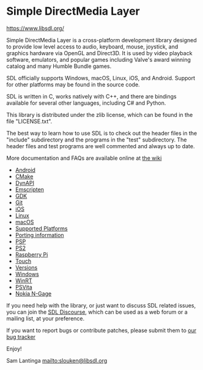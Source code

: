 # Simple DirectMedia Layer

https://www.libsdl.org/

Simple DirectMedia Layer is a cross-platform development library designed
to provide low level access to audio, keyboard, mouse, joystick, and graphics
hardware via OpenGL and Direct3D. It is used by video playback software,
emulators, and popular games including Valve's award winning catalog
and many Humble Bundle games.

SDL officially supports Windows, macOS, Linux, iOS, and Android.
Support for other platforms may be found in the source code.

SDL is written in C, works natively with C++, and there are bindings 
available for several other languages, including C# and Python.

This library is distributed under the zlib license, which can be found
in the file "LICENSE.txt".

The best way to learn how to use SDL is to check out the header files in
the "include" subdirectory and the programs in the "test" subdirectory.
The header files and test programs are well commented and always up to date.

More documentation and FAQs are available online at [the wiki](http://wiki.libsdl.org/)

- [Android](README-android.md)
- [CMake](README-cmake.md)
- [DynAPI](README-dynapi.md)
- [Emscripten](README-emscripten.md)
- [GDK](README-gdk.md)
- [Git](README-git.md)
- [iOS](README-ios.md)
- [Linux](README-linux.md)
- [macOS](README-macos.md)
- [Supported Platforms](README-platforms.md)
- [Porting information](README-porting.md)
- [PSP](README-psp.md)
- [PS2](README-ps2.md)
- [Raspberry Pi](README-raspberrypi.md)
- [Touch](README-touch.md)
- [Versions](README-versions.md)
- [Windows](README-windows.md)
- [WinRT](README-winrt.md)
- [PSVita](README-vita.md)
- [Nokia N-Gage](README-ngage.md)

If you need help with the library, or just want to discuss SDL related
issues, you can join the [SDL Discourse](https://discourse.libsdl.org/),
which can be used as a web forum or a mailing list, at your preference.

If you want to report bugs or contribute patches, please submit them to
[our bug tracker](https://github.com/libsdl-org/SDL/issues)

Enjoy!


Sam Lantinga <mailto:slouken@libsdl.org>
